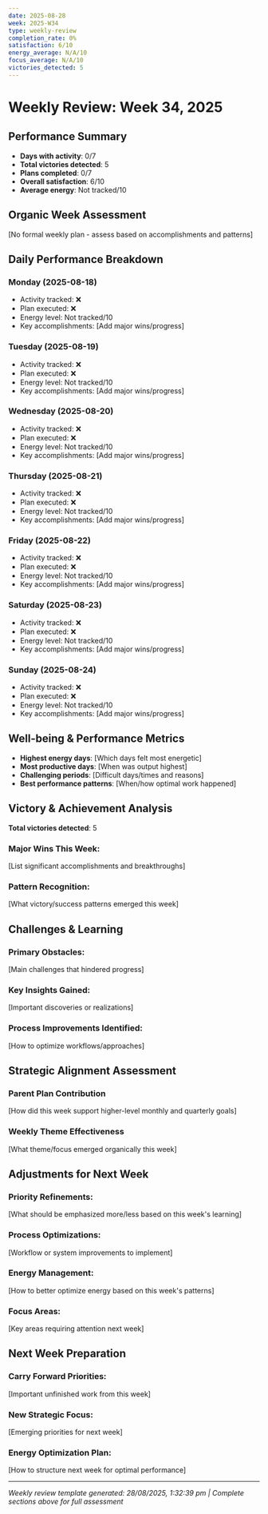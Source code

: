 ```yaml
---
date: 2025-08-28
week: 2025-W34
type: weekly-review
completion_rate: 0%
satisfaction: 6/10
energy_average: N/A/10
focus_average: N/A/10
victories_detected: 5
---
```


# Weekly Review: Week 34, 2025

## Performance Summary
- **Days with activity**: 0/7
- **Total victories detected**: 5
- **Plans completed**: 0/7
- **Overall satisfaction**: 6/10
- **Average energy**: Not tracked/10

## Organic Week Assessment
[No formal weekly plan - assess based on accomplishments and patterns]

## Daily Performance Breakdown
### Monday (2025-08-18)
- Activity tracked: ❌
- Plan executed: ❌
- Energy level: Not tracked/10
- Key accomplishments: [Add major wins/progress]

### Tuesday (2025-08-19)
- Activity tracked: ❌
- Plan executed: ❌
- Energy level: Not tracked/10
- Key accomplishments: [Add major wins/progress]

### Wednesday (2025-08-20)
- Activity tracked: ❌
- Plan executed: ❌
- Energy level: Not tracked/10
- Key accomplishments: [Add major wins/progress]

### Thursday (2025-08-21)
- Activity tracked: ❌
- Plan executed: ❌
- Energy level: Not tracked/10
- Key accomplishments: [Add major wins/progress]

### Friday (2025-08-22)
- Activity tracked: ❌
- Plan executed: ❌
- Energy level: Not tracked/10
- Key accomplishments: [Add major wins/progress]

### Saturday (2025-08-23)
- Activity tracked: ❌
- Plan executed: ❌
- Energy level: Not tracked/10
- Key accomplishments: [Add major wins/progress]

### Sunday (2025-08-24)
- Activity tracked: ❌
- Plan executed: ❌
- Energy level: Not tracked/10
- Key accomplishments: [Add major wins/progress]

## Well-being & Performance Metrics
- **Highest energy days**: [Which days felt most energetic]
- **Most productive days**: [When was output highest]
- **Challenging periods**: [Difficult days/times and reasons]
- **Best performance patterns**: [When/how optimal work happened]

## Victory & Achievement Analysis
**Total victories detected**: 5

### Major Wins This Week:
[List significant accomplishments and breakthroughs]

### Pattern Recognition:
[What victory/success patterns emerged this week]

## Challenges & Learning
### Primary Obstacles:
[Main challenges that hindered progress]

### Key Insights Gained:
[Important discoveries or realizations]

### Process Improvements Identified:
[How to optimize workflows/approaches]

## Strategic Alignment Assessment

### Parent Plan Contribution
[How did this week support higher-level monthly and quarterly goals]

### Weekly Theme Effectiveness
[What theme/focus emerged organically this week]

## Adjustments for Next Week

### Priority Refinements:
[What should be emphasized more/less based on this week's learning]

### Process Optimizations:
[Workflow or system improvements to implement]

### Energy Management:
[How to better optimize energy based on this week's patterns]

### Focus Areas:
[Key areas requiring attention next week]

## Next Week Preparation
### Carry Forward Priorities:
[Important unfinished work from this week]

### New Strategic Focus:
[Emerging priorities for next week]

### Energy Optimization Plan:
[How to structure next week for optimal performance]

---

*Weekly review template generated: 28/08/2025, 1:32:39 pm | Complete sections above for full assessment*